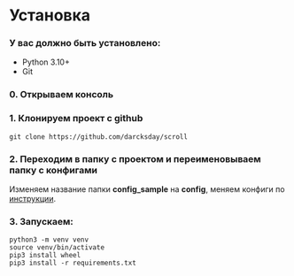 # Установка

### У вас должно быть установлено:

* Python 3.10+
* Git



### 0. Открываем консоль

### 1. Клонируем проект с github

```
git clone https://github.com/darcksday/scroll
```

### 2. Переходим в папку с проектом и переименовываем папку с конфигами

Изменяем название папки **config\_sample** на **config**, меняем конфиги по [инструкции](nastroika.md).

### 3.  Запускаем:

```
python3 -m venv venv
source venv/bin/activate
pip3 install wheel
pip3 install -r requirements.txt
```

